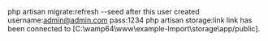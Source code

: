 php artisan migrate:refresh --seed
after this user created 
username:admin@admin.com
pass:1234
 php artisan storage:link
link has been connected to [C:\wamp64\www\example-Import\storage\app/public].




